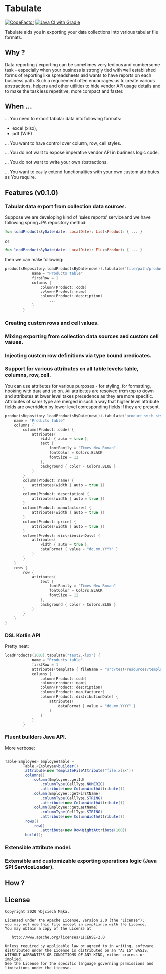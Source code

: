 
# Tabulate

[![CodeFactor](https://www.codefactor.io/repository/github/voytech/tabulate/badge?s=356351985a7dd58359040b23f6d896d28af928af)](https://www.codefactor.io/repository/github/voytech/tabulate)
[![Java CI with Gradle](https://github.com/voytech/tabulate/actions/workflows/gradle.yml/badge.svg?branch=master)](https://github.com/voytech/tabulate/actions/workflows/gradle.yml)

Tabulate aids you in exporting your data collections into various tabular file formats.    

## Why ?

Data reporting / exporting can be sometimes very tedious and cumbersome task - especially when your business is strongly tied with well established forms of reporting like spreadsheets and wants to have reports on each business path. Such a requirement often encourages us to create various abstractions, helpers and other utilities to hide vendor API usage details and to make the task less repetitive, more compact and faster.

## When ...    

... You need to export tabular data into following formats: 
- excel (xlsx),
- pdf (WIP)

... You want to have control over column, row, cell styles.  

... You do not want to expose imperative vendor API in business logic code.

... You do not want to write your own abstractions. 

... You want to easily extend functionalities with your own custom attributes as You require.
 
## Features (v0.1.0)

### Tabular data export from collection data sources.

Suppose we are developing kind of 'sales reports' service and we have following spring JPA repository method: 
```kotlin
fun loadProductsByDate(date: LocalDate): List<Product> { ... }
```
or
```kotlin
fun loadProductsByDate(date: LocalDate): Flux<Product> { ... }
```
then we can make following:
```kotlin
productsRepository.loadProductsByDate(now()).tabulate("file/path/products.xlsx") {
            name = "Products table"
            firstRow = 1
            columns {
                column(Product::code)
                column(Product::name)
                column(Product::description)
                    ...
            }
        }
```

### Creating custom rows and cell values.

### Mixing exporting from collection data sources and custom cell values.

### Injecting custom row definitions via type bound predicates.  

### Support for various attributes on all table levels: table, columns, row, cell.

You can use attributes for various purposes - for styling, for formatting, hooking with data and so on. 
All attributes are resolved from top to down and attributes at lower level takes precedence as they are more specific.
Attributes of same type are merged in such a way that higher level attribute fields are overridden by lower level corresponding fields if they are present. 

```kotlin
productsRepository.loadProductsByDate(now()).tabulate("product_with_styles.xlsx") {
    name = "Products table"
    columns {
        column(Product::code) {
            attributes(
                width { auto = true },
                text {
                    fontFamily = "Times New Roman"
                    fontColor = Colors.BLACK
                    fontSize = 12
                },
                background { color = Colors.BLUE }
            )
        }
        column(Product::name) {
            attributes(width { auto = true })
        }
        column(Product::description) {
            attributes(width { auto = true })
        }
        column(Product::manufacturer) {
            attributes(width { auto = true })
        }
        column(Product::price) {
            attributes(width { auto = true })
        }
        column(Product::distributionDate) {
            attributes(
                width { auto = true },
                dataFormat { value = "dd.mm.YYYY" }
            )
        }
    }
    rows {
        row {
            attributes(
                text {
                    fontFamily = "Times New Roman"
                    fontColor = Colors.BLACK
                    fontSize = 12
                },
                background { color = Colors.BLUE }
            )
        }
    }
}
```

### DSL Kotlin API.
Pretty neat:

```kotlin
loadProducts(1000).tabulate("test2.xlsx") {
            name = "Products table"
            firstRow = 1
            attributes(template { fileName = "src/test/resources/template.xlsx" })
            columns {
                column(Product::code)
                column(Product::name)
                column(Product::description)
                column(Product::manufacturer)
                column(Product::distributionDate) {
                    attributes(
                        dataFormat { value = "dd.mm.YYYY" }
                    )
                }
            }
        }
```

### Fluent builders Java API.
More verbose:

```java

Table<Employee> employeeTable =
		Table.<Employee>builder()
		.attribute(new TemplateFileAttribute("file.xlsx"))
		.columns()
		    .column(Employee::getId)
		        .columnType(CellType.NUMERIC)
		        .attribute(new ColumnWidthAttribute())
		    .column(Employee::getFirstName)
		        .columnType(CellType.STRING)
		        .attribute(new ColumnWidthAttribute())
		    .column(Employee::getLastName)
		        .columnType(CellType.STRING)
		        .attribute(new ColumnWidthAttribute())
		.rows()
		    .row()
		        .attribute(new RowHeightAttribute(100))
		.build();
```

### Extensible attribute model.

### Extensible and customizable exporting operations logic (Java SPI ServiceLoader).

## How ?
 

## License 

```
Copyright 2020 Wojciech Mąka.

Licensed under the Apache License, Version 2.0 (the "License");
you may not use this file except in compliance with the License.
You may obtain a copy of the License at

   http://www.apache.org/licenses/LICENSE-2.0

Unless required by applicable law or agreed to in writing, software
distributed under the License is distributed on an "AS IS" BASIS,
WITHOUT WARRANTIES OR CONDITIONS OF ANY KIND, either express or implied.
See the License for the specific language governing permissions and
limitations under the License.
